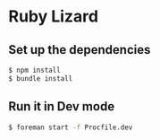 # Ruby Lizard

## Set up the dependencies

```bash
$ npm install
$ bundle install
```

## Run it in Dev mode

```bash
$ foreman start -f Procfile.dev
```
